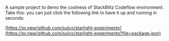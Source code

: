 A sample project to demo the coolness of StackBlitz Codeflow environment. Take this: you can just click the following link to have it up and running in seconds:

[https://pr.new/github.com/sulco/starlight-experiments](https://pr.new/github.com/sulco/starlight-experiments?file=package.json)
